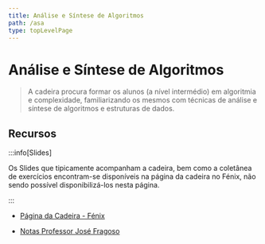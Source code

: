 ```yaml
---
title: Análise e Síntese de Algoritmos
path: /asa
type: topLevelPage
---
```


# Análise e Síntese de Algoritmos

> A cadeira procura formar os alunos (a nível intermédio) em algoritmia e complexidade, familiarizando os mesmos com técnicas de análise e síntese de algoritmos e estruturas de dados.

## Recursos

:::info[Slides]

Os Slides que tipicamente acompanham a cadeira, bem como a coletânea de exercícios encontram-se disponíveis na página da cadeira no Fénix, não sendo possível disponibilizá-los nesta página.

:::

- [Página da Cadeira - Fénix](https://fenix.tecnico.ulisboa.pt/disciplinas/ASA/2021-2022/1-semestre)

- [Notas Professor José Fragoso](https://web.tecnico.ulisboa.pt/jose.fragoso/#teaching)
